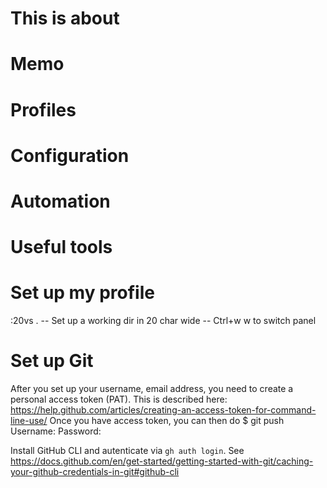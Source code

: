 # This is about
# Memo
# Profiles
# Configuration
# Automation
# Useful tools

# Set up my profile
:20vs .             -- Set up a working dir in 20 char wide
                    -- Ctrl+w w to switch panel
# Set up Git
After you set up your username, email address, you need to create a personal access token (PAT).
This is described here: https://help.github.com/articles/creating-an-access-token-for-command-line-use/
Once you have access token, you can then do
$ git push
Username: <my-username wjantispam>
Password: <my-personal-access-token>

Install GitHub CLI and autenticate via `gh auth login`. See https://docs.github.com/en/get-started/getting-started-with-git/caching-your-github-credentials-in-git#github-cli
